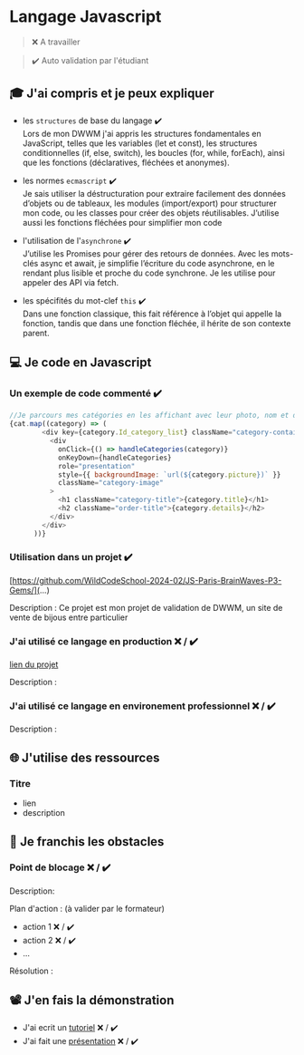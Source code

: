 # Langage Javascript

> ❌ A travailler

> ✔️ Auto validation par l'étudiant

## 🎓 J'ai compris et je peux expliquer

- les `structures` de base du langage ✔️  
    Lors de mon DWWM j'ai appris les structures fondamentales en JavaScript, telles que les variables (let et const), les structures conditionnelles (if, else,         switch), les boucles (for, while, forEach), ainsi que les fonctions (déclaratives, fléchées et anonymes).
  
- les normes `ecmascript` ✔️  
      Je sais utiliser la déstructuration pour extraire facilement des données d’objets ou de tableaux, les modules (import/export) pour structurer mon code, ou          les classes pour créer des objets réutilisables. J’utilise aussi les fonctions fléchées pour simplifier mon code
  
- l'utilisation de l'`asynchrone` ✔️  
      J’utilise les Promises pour gérer des retours de données. Avec les mots-clés async et await, je simplifie l’écriture du code asynchrone, en le rendant plus         lisible et proche du code synchrone. Je les utilise pour appeler des API via fetch.

- les spécifités du mot-clef `this` ✔️  
      Dans une fonction classique, this fait référence à l’objet qui appelle la fonction, tandis que dans une fonction fléchée, il hérite de son contexte parent.

## 💻 Je code en Javascript

### Un exemple de code commenté ✔️

```javascript
//Je parcours mes catégories en les affichant avec leur photo, nom et détails
{cat.map((category) => ( 
        <div key={category.Id_category_list} className="category-container">
          <div
            onClick={() => handleCategories(category)}
            onKeyDown={handleCategories}
            role="presentation"
            style={{ backgroundImage: `url(${category.picture})` }}
            className="category-image"
          >
            <h1 className="category-title">{category.title}</h1>
            <h2 className="order-title">{category.details}</h2>
          </div>
        </div>
      ))}
```

### Utilisation dans un projet ✔️

[https://github.com/WildCodeSchool-2024-02/JS-Paris-BrainWaves-P3-Gems/](...)

Description : Ce projet est mon projet de validation de DWWM, un site de vente de bijous entre particulier

### J'ai utilisé ce langage en production ❌ / ✔️

[lien du projet](...)

Description :

### J'ai utilisé ce langage en environement professionnel ❌ / ✔️

Description :

## 🌐 J'utilise des ressources

### Titre

- lien
- description

## 🚧 Je franchis les obstacles

### Point de blocage ❌ / ✔️

Description:

Plan d'action : (à valider par le formateur)

- action 1 ❌ / ✔️
- action 2 ❌ / ✔️
- ...

Résolution :

## 📽️ J'en fais la démonstration

- J'ai ecrit un [tutoriel](...) ❌ / ✔️
- J'ai fait une [présentation](...) ❌ / ✔️

